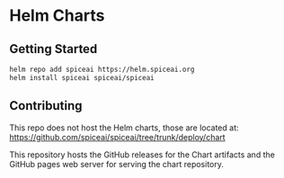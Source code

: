 # Helm Charts

## Getting Started

```bash
helm repo add spiceai https://helm.spiceai.org
helm install spiceai spiceai/spiceai
```

## Contributing

This repo does not host the Helm charts, those are located at: https://github.com/spiceai/spiceai/tree/trunk/deploy/chart

This repository hosts the GitHub releases for the Chart artifacts and the GitHub pages web server for serving the chart repository.
